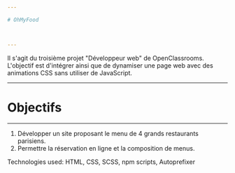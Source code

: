 ```yaml
---

# OhMyFood



---
```


Il s'agit du troisième projet "Développeur web" de OpenClassrooms. L'objectif est d'intégrer ainsi que de dynamiser une page web avec des animations CSS sans utiliser de JavaScript.

---

# Objectifs 

---

1. Développer un site proposant le menu de 4 grands restaurants parisiens.
2. Permettre la réservation en ligne et la composition de menus.

Technologies used: HTML, CSS, SCSS, npm scripts, Autoprefixer